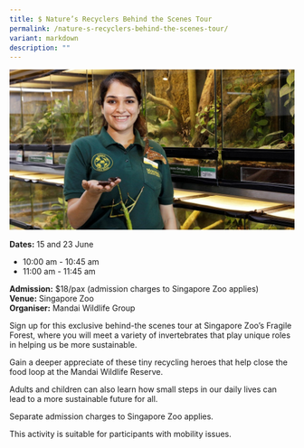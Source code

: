 ```yaml
---
title: $ Nature’s Recyclers Behind the Scenes Tour
permalink: /nature-s-recyclers-behind-the-scenes-tour/
variant: markdown
description: ""
---
```

![Nature's_Recyclers_BTS_Tour](/images/Tours/Nature_s_Recyclers_Behind_the_Scenes_Tour.jpg)

**Dates:** 15 and 23 June<br>
* 10:00 am - 10:45 am
* 11:00 am - 11:45 am<br> 

**Admission:** $18/pax (admission charges to Singapore Zoo applies)<br> 
**Venue:** Singapore Zoo<br> 
**Organiser:** Mandai Wildlife Group

Sign up for this exclusive behind-the scenes tour at Singapore Zoo’s Fragile Forest, where you will meet a variety of invertebrates that play unique roles in helping us be more sustainable.&nbsp;

Gain a deeper appreciate of these tiny recycling heroes that help close the food loop at the Mandai Wildlife Reserve.&nbsp;&nbsp;

Adults and children can also learn how small steps in our daily lives can lead to a more sustainable future for all.&nbsp;&nbsp;

Separate admission charges to Singapore Zoo applies.&nbsp;

This activity is suitable for participants with mobility issues.

 

<a class="btn-link" target="_blank" href="https://estore.mandai.com/education-trail-packages"> 

<img src="/images/gogreensg_website-32.png"> 

</a> 

 

<style> 

.btn-link { 

display: none; 

} 

a.btn-link[target="_blank"]:after { 

display: none; 

} 

.btn-link > img { 

width: 100%; 

} 

 

</style>